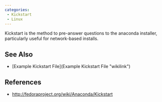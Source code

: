 ```yaml
---
categories:
 - Kickstart
 - Linux
---
```

Kickstart is the method to pre-answer questions to the anaconda
installer, particularly useful for network-based installs.

See Also
--------

-   [Example Kickstart File](Example Kickstart File "wikilink")

References
----------

-   [<http://fedoraproject.org/wiki/Anaconda/Kickstart>](http://fedoraproject.org/wiki/Anaconda/Kickstart)

